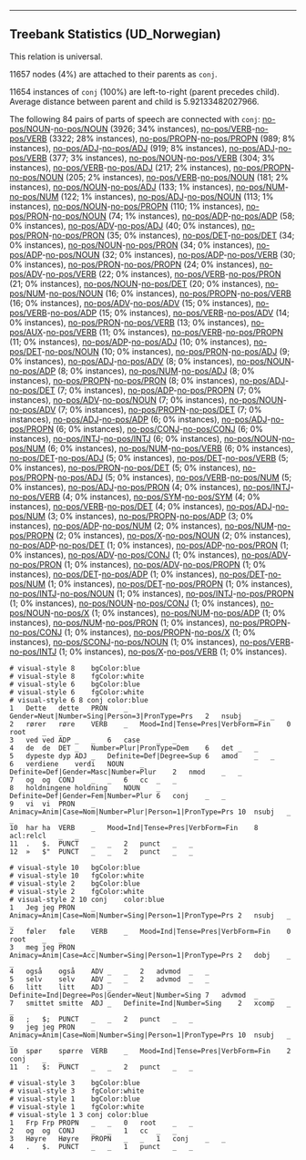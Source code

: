 

--------------------------------------------------------------------------------

## Treebank Statistics (UD_Norwegian)

This relation is universal.

11657 nodes (4%) are attached to their parents as `conj`.

11654 instances of `conj` (100%) are left-to-right (parent precedes child).
Average distance between parent and child is 5.92133482027966.

The following 84 pairs of parts of speech are connected with `conj`: [no-pos/NOUN]()-[no-pos/NOUN]() (3926; 34% instances), [no-pos/VERB]()-[no-pos/VERB]() (3322; 28% instances), [no-pos/PROPN]()-[no-pos/PROPN]() (989; 8% instances), [no-pos/ADJ]()-[no-pos/ADJ]() (919; 8% instances), [no-pos/ADJ]()-[no-pos/VERB]() (377; 3% instances), [no-pos/NOUN]()-[no-pos/VERB]() (304; 3% instances), [no-pos/VERB]()-[no-pos/ADJ]() (217; 2% instances), [no-pos/PROPN]()-[no-pos/NOUN]() (205; 2% instances), [no-pos/VERB]()-[no-pos/NOUN]() (181; 2% instances), [no-pos/NOUN]()-[no-pos/ADJ]() (133; 1% instances), [no-pos/NUM]()-[no-pos/NUM]() (122; 1% instances), [no-pos/ADJ]()-[no-pos/NOUN]() (113; 1% instances), [no-pos/NOUN]()-[no-pos/PROPN]() (110; 1% instances), [no-pos/PRON]()-[no-pos/NOUN]() (74; 1% instances), [no-pos/ADP]()-[no-pos/ADP]() (58; 0% instances), [no-pos/ADV]()-[no-pos/ADJ]() (40; 0% instances), [no-pos/PRON]()-[no-pos/PRON]() (35; 0% instances), [no-pos/DET]()-[no-pos/DET]() (34; 0% instances), [no-pos/NOUN]()-[no-pos/PRON]() (34; 0% instances), [no-pos/ADP]()-[no-pos/NOUN]() (32; 0% instances), [no-pos/ADP]()-[no-pos/VERB]() (30; 0% instances), [no-pos/PRON]()-[no-pos/PROPN]() (24; 0% instances), [no-pos/ADV]()-[no-pos/VERB]() (22; 0% instances), [no-pos/VERB]()-[no-pos/PRON]() (21; 0% instances), [no-pos/NOUN]()-[no-pos/DET]() (20; 0% instances), [no-pos/NUM]()-[no-pos/NOUN]() (16; 0% instances), [no-pos/PROPN]()-[no-pos/VERB]() (16; 0% instances), [no-pos/ADV]()-[no-pos/ADV]() (15; 0% instances), [no-pos/VERB]()-[no-pos/ADP]() (15; 0% instances), [no-pos/VERB]()-[no-pos/ADV]() (14; 0% instances), [no-pos/PRON]()-[no-pos/VERB]() (13; 0% instances), [no-pos/AUX]()-[no-pos/VERB]() (11; 0% instances), [no-pos/VERB]()-[no-pos/PROPN]() (11; 0% instances), [no-pos/ADP]()-[no-pos/ADJ]() (10; 0% instances), [no-pos/DET]()-[no-pos/NOUN]() (10; 0% instances), [no-pos/PRON]()-[no-pos/ADJ]() (9; 0% instances), [no-pos/ADJ]()-[no-pos/ADV]() (8; 0% instances), [no-pos/NOUN]()-[no-pos/ADP]() (8; 0% instances), [no-pos/NUM]()-[no-pos/ADJ]() (8; 0% instances), [no-pos/PROPN]()-[no-pos/PRON]() (8; 0% instances), [no-pos/ADJ]()-[no-pos/DET]() (7; 0% instances), [no-pos/ADP]()-[no-pos/PROPN]() (7; 0% instances), [no-pos/ADV]()-[no-pos/NOUN]() (7; 0% instances), [no-pos/NOUN]()-[no-pos/ADV]() (7; 0% instances), [no-pos/PROPN]()-[no-pos/DET]() (7; 0% instances), [no-pos/ADJ]()-[no-pos/ADP]() (6; 0% instances), [no-pos/ADJ]()-[no-pos/PROPN]() (6; 0% instances), [no-pos/CONJ]()-[no-pos/CONJ]() (6; 0% instances), [no-pos/INTJ]()-[no-pos/INTJ]() (6; 0% instances), [no-pos/NOUN]()-[no-pos/NUM]() (6; 0% instances), [no-pos/NUM]()-[no-pos/VERB]() (6; 0% instances), [no-pos/DET]()-[no-pos/ADJ]() (5; 0% instances), [no-pos/DET]()-[no-pos/VERB]() (5; 0% instances), [no-pos/PRON]()-[no-pos/DET]() (5; 0% instances), [no-pos/PROPN]()-[no-pos/ADJ]() (5; 0% instances), [no-pos/VERB]()-[no-pos/NUM]() (5; 0% instances), [no-pos/ADJ]()-[no-pos/PRON]() (4; 0% instances), [no-pos/INTJ]()-[no-pos/VERB]() (4; 0% instances), [no-pos/SYM]()-[no-pos/SYM]() (4; 0% instances), [no-pos/VERB]()-[no-pos/DET]() (4; 0% instances), [no-pos/ADJ]()-[no-pos/NUM]() (3; 0% instances), [no-pos/PROPN]()-[no-pos/ADP]() (3; 0% instances), [no-pos/ADP]()-[no-pos/NUM]() (2; 0% instances), [no-pos/NUM]()-[no-pos/PROPN]() (2; 0% instances), [no-pos/X]()-[no-pos/NOUN]() (2; 0% instances), [no-pos/ADP]()-[no-pos/DET]() (1; 0% instances), [no-pos/ADP]()-[no-pos/PRON]() (1; 0% instances), [no-pos/ADV]()-[no-pos/CONJ]() (1; 0% instances), [no-pos/ADV]()-[no-pos/PRON]() (1; 0% instances), [no-pos/ADV]()-[no-pos/PROPN]() (1; 0% instances), [no-pos/DET]()-[no-pos/ADP]() (1; 0% instances), [no-pos/DET]()-[no-pos/NUM]() (1; 0% instances), [no-pos/DET]()-[no-pos/PROPN]() (1; 0% instances), [no-pos/INTJ]()-[no-pos/NOUN]() (1; 0% instances), [no-pos/INTJ]()-[no-pos/PROPN]() (1; 0% instances), [no-pos/NOUN]()-[no-pos/CONJ]() (1; 0% instances), [no-pos/NOUN]()-[no-pos/X]() (1; 0% instances), [no-pos/NUM]()-[no-pos/ADP]() (1; 0% instances), [no-pos/NUM]()-[no-pos/PRON]() (1; 0% instances), [no-pos/PROPN]()-[no-pos/CONJ]() (1; 0% instances), [no-pos/PROPN]()-[no-pos/X]() (1; 0% instances), [no-pos/SCONJ]()-[no-pos/NOUN]() (1; 0% instances), [no-pos/VERB]()-[no-pos/INTJ]() (1; 0% instances), [no-pos/X]()-[no-pos/VERB]() (1; 0% instances).


~~~ conllu
# visual-style 8	bgColor:blue
# visual-style 8	fgColor:white
# visual-style 6	bgColor:blue
# visual-style 6	fgColor:white
# visual-style 6 8 conj	color:blue
1	Dette	dette	PRON	_	Gender=Neut|Number=Sing|Person=3|PronType=Prs	2	nsubj	_	_
2	rører	røre	VERB	_	Mood=Ind|Tense=Pres|VerbForm=Fin	0	root	_	_
3	ved	ved	ADP	_	_	6	case	_	_
4	de	de	DET	_	Number=Plur|PronType=Dem	6	det	_	_
5	dypeste	dyp	ADJ	_	Definite=Def|Degree=Sup	6	amod	_	_
6	verdiene	verdi	NOUN	_	Definite=Def|Gender=Masc|Number=Plur	2	nmod	_	_
7	og	og	CONJ	_	_	6	cc	_	_
8	holdningene	holdning	NOUN	_	Definite=Def|Gender=Fem|Number=Plur	6	conj	_	_
9	vi	vi	PRON	_	Animacy=Anim|Case=Nom|Number=Plur|Person=1|PronType=Prs	10	nsubj	_	_
10	har	ha	VERB	_	Mood=Ind|Tense=Pres|VerbForm=Fin	8	acl:relcl	_	_
11	.	$.	PUNCT	_	_	2	punct	_	_
12	»	$"	PUNCT	_	_	2	punct	_	_

~~~


~~~ conllu
# visual-style 10	bgColor:blue
# visual-style 10	fgColor:white
# visual-style 2	bgColor:blue
# visual-style 2	fgColor:white
# visual-style 2 10 conj	color:blue
1	Jeg	jeg	PRON	_	Animacy=Anim|Case=Nom|Number=Sing|Person=1|PronType=Prs	2	nsubj	_	_
2	føler	føle	VERB	_	Mood=Ind|Tense=Pres|VerbForm=Fin	0	root	_	_
3	meg	jeg	PRON	_	Animacy=Anim|Case=Acc|Number=Sing|Person=1|PronType=Prs	2	dobj	_	_
4	også	også	ADV	_	_	2	advmod	_	_
5	selv	selv	ADV	_	_	2	advmod	_	_
6	litt	litt	ADJ	_	Definite=Ind|Degree=Pos|Gender=Neut|Number=Sing	7	advmod	_	_
7	smittet	smitte	ADJ	_	Definite=Ind|Number=Sing	2	xcomp	_	_
8	;	$;	PUNCT	_	_	2	punct	_	_
9	jeg	jeg	PRON	_	Animacy=Anim|Case=Nom|Number=Sing|Person=1|PronType=Prs	10	nsubj	_	_
10	spør	spørre	VERB	_	Mood=Ind|Tense=Pres|VerbForm=Fin	2	conj	_	_
11	:	$:	PUNCT	_	_	2	punct	_	_

~~~


~~~ conllu
# visual-style 3	bgColor:blue
# visual-style 3	fgColor:white
# visual-style 1	bgColor:blue
# visual-style 1	fgColor:white
# visual-style 1 3 conj	color:blue
1	Frp	Frp	PROPN	_	_	0	root	_	_
2	og	og	CONJ	_	_	1	cc	_	_
3	Høyre	Høyre	PROPN	_	_	1	conj	_	_
4	.	$.	PUNCT	_	_	1	punct	_	_

~~~


